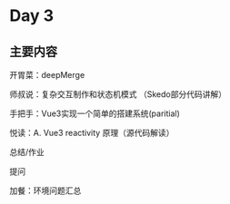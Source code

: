 # Day 3

## 主要内容



开胃菜：deepMerge	

师叔说：复杂交互制作和状态机模式 （Skedo部分代码讲解）

手把手：Vue3实现一个简单的搭建系统(paritial)

悦读：A. Vue3 reactivity 原理（源代码解读）

总结/作业

提问

加餐：环境问题汇总

